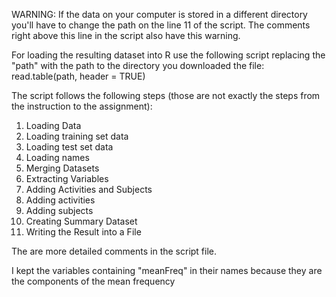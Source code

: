 WARNING: 
If the data on your computer is stored in a different directory 
you'll have to change the path on the line 11 of the script.
The comments right above this line in the script also have this warning.

For loading the resulting dataset into R use the following script 
replacing the "path" with the path to the directory you downloaded the file:
read.table(path, header = TRUE)

The script follows the following steps (those are not exactly the steps 
from the instruction to the assignment):
1. Loading Data
  1. Loading training set data
  2. Loading test set data
  3. Loading names
2. Merging Datasets
3. Extracting Variables 
4. Adding Activities and Subjects
  1. Adding activities
  2. Adding subjects
5. Creating Summary Dataset
6. Writing the Result into a File 

The are more detailed comments in the script file.

I kept the variables containing "meanFreq" in their names
because they are the components of the mean frequency 


